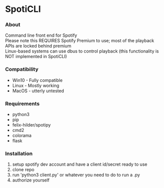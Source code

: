 # SpotiCLI

### About
Command line front end for Spotify  
Please note this REQUIRES Spotify Premium to use; most of the playback APIs are locked behind premium  
Linux-based systems can use dbus to control playback (this functionality is NOT implemented in SpotiCLI)

### Compatibility
* Win10 - Fully compatible
* Linux - Mostly working
* MacOS - utterly untested

### Requirements
* python3
* pip
* felix-hilder/spotipy
* cmd2
* colorama
* flask

### Installation
1. setup spotify dev account and have a client id/secret ready to use 
1. clone repo 
1. run 'python3 client.py' or whatever you need to do to run a .py  
1. authorize yourself
